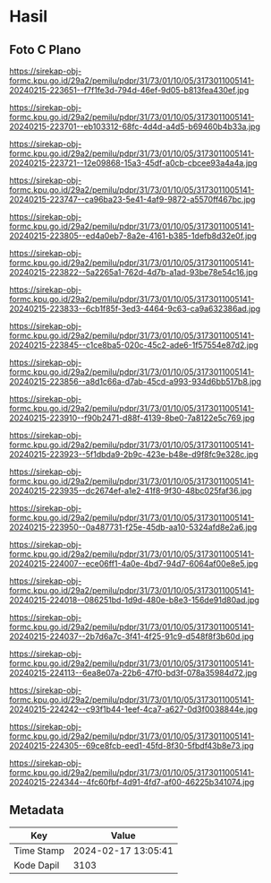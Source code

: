 # Hasil

## Foto C Plano

https://sirekap-obj-formc.kpu.go.id/29a2/pemilu/pdpr/31/73/01/10/05/3173011005141-20240215-223651--f7f1fe3d-794d-46ef-9d05-b813fea430ef.jpg

https://sirekap-obj-formc.kpu.go.id/29a2/pemilu/pdpr/31/73/01/10/05/3173011005141-20240215-223701--eb103312-68fc-4d4d-a4d5-b69460b4b33a.jpg

https://sirekap-obj-formc.kpu.go.id/29a2/pemilu/pdpr/31/73/01/10/05/3173011005141-20240215-223721--12e09868-15a3-45df-a0cb-cbcee93a4a4a.jpg

https://sirekap-obj-formc.kpu.go.id/29a2/pemilu/pdpr/31/73/01/10/05/3173011005141-20240215-223747--ca96ba23-5e41-4af9-9872-a5570ff467bc.jpg

https://sirekap-obj-formc.kpu.go.id/29a2/pemilu/pdpr/31/73/01/10/05/3173011005141-20240215-223805--ed4a0eb7-8a2e-4161-b385-1defb8d32e0f.jpg

https://sirekap-obj-formc.kpu.go.id/29a2/pemilu/pdpr/31/73/01/10/05/3173011005141-20240215-223822--5a2265a1-762d-4d7b-a1ad-93be78e54c16.jpg

https://sirekap-obj-formc.kpu.go.id/29a2/pemilu/pdpr/31/73/01/10/05/3173011005141-20240215-223833--6cb1f85f-3ed3-4464-9c63-ca9a632386ad.jpg

https://sirekap-obj-formc.kpu.go.id/29a2/pemilu/pdpr/31/73/01/10/05/3173011005141-20240215-223845--c1ce8ba5-020c-45c2-ade6-1f57554e87d2.jpg

https://sirekap-obj-formc.kpu.go.id/29a2/pemilu/pdpr/31/73/01/10/05/3173011005141-20240215-223856--a8d1c66a-d7ab-45cd-a993-934d6bb517b8.jpg

https://sirekap-obj-formc.kpu.go.id/29a2/pemilu/pdpr/31/73/01/10/05/3173011005141-20240215-223910--f90b2471-d88f-4139-8be0-7a8122e5c769.jpg

https://sirekap-obj-formc.kpu.go.id/29a2/pemilu/pdpr/31/73/01/10/05/3173011005141-20240215-223923--5f1dbda9-2b9c-423e-b48e-d9f8fc9e328c.jpg

https://sirekap-obj-formc.kpu.go.id/29a2/pemilu/pdpr/31/73/01/10/05/3173011005141-20240215-223935--dc2674ef-a1e2-41f8-9f30-48bc025faf36.jpg

https://sirekap-obj-formc.kpu.go.id/29a2/pemilu/pdpr/31/73/01/10/05/3173011005141-20240215-223950--0a487731-f25e-45db-aa10-5324afd8e2a6.jpg

https://sirekap-obj-formc.kpu.go.id/29a2/pemilu/pdpr/31/73/01/10/05/3173011005141-20240215-224007--ece06ff1-4a0e-4bd7-94d7-6064af00e8e5.jpg

https://sirekap-obj-formc.kpu.go.id/29a2/pemilu/pdpr/31/73/01/10/05/3173011005141-20240215-224018--086251bd-1d9d-480e-b8e3-156de91d80ad.jpg

https://sirekap-obj-formc.kpu.go.id/29a2/pemilu/pdpr/31/73/01/10/05/3173011005141-20240215-224037--2b7d6a7c-3f41-4f25-91c9-d548f8f3b60d.jpg

https://sirekap-obj-formc.kpu.go.id/29a2/pemilu/pdpr/31/73/01/10/05/3173011005141-20240215-224113--6ea8e07a-22b6-47f0-bd3f-078a35984d72.jpg

https://sirekap-obj-formc.kpu.go.id/29a2/pemilu/pdpr/31/73/01/10/05/3173011005141-20240215-224242--c93f1b44-1eef-4ca7-a627-0d3f0038844e.jpg

https://sirekap-obj-formc.kpu.go.id/29a2/pemilu/pdpr/31/73/01/10/05/3173011005141-20240215-224305--69ce8fcb-eed1-45fd-8f30-5fbdf43b8e73.jpg

https://sirekap-obj-formc.kpu.go.id/29a2/pemilu/pdpr/31/73/01/10/05/3173011005141-20240215-224344--4fc60fbf-4d91-4fd7-af00-46225b341074.jpg


## Metadata

| Key        | Value               |
| ---------- | ------------------- |
| Time Stamp | 2024-02-17 13:05:41 |
| Kode Dapil | 3103                |



